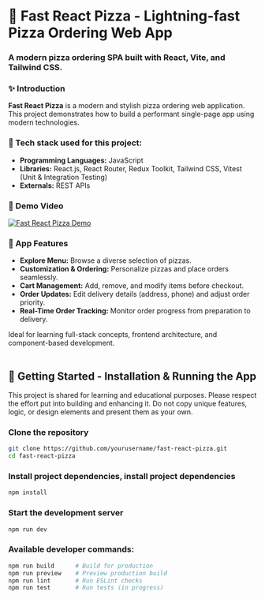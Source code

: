 
# 🍕 Fast React Pizza - Lightning-fast Pizza Ordering Web App

### A modern pizza ordering SPA built with React, Vite, and Tailwind CSS.


### ✨ Introduction

**Fast React Pizza** is a modern and stylish pizza ordering web application. This project demonstrates how to build a performant single-page app using modern technologies.

### 🔨 Tech stack used for this project:
- **Programming Languages:** JavaScript
- **Libraries:** React.js, React Router, Redux Toolkit, Tailwind CSS, Vitest (Unit & Integration Testing)
- **Externals:** REST APIs
  

### 🎥 Demo Video

[![Fast React Pizza Demo](https://img.youtube.com/vi/Jaz6gDjBNuk/0.jpg)](https://youtu.be/Jaz6gDjBNuk)


### 🚀 App Features
- **Explore Menu:** Browse a diverse selection of pizzas.
- **Customization & Ordering:** Personalize pizzas and place orders seamlessly.
- **Cart Management:** Add, remove, and modify items before checkout.
- **Order Updates:** Edit delivery details (address, phone) and adjust order priority.
- **Real-Time Order Tracking:** Monitor order progress from preparation to delivery.

Ideal for learning full-stack concepts, frontend architecture, and component-based development.
<br>
<br>


## 🚀 Getting Started - Installation & Running the App
This project is shared for learning and educational purposes. Please respect the effort put into building and enhancing it. Do not copy unique features, logic, or design elements and present them as your own.
<br>

### Clone the repository
```bash
git clone https://github.com/yourusername/fast-react-pizza.git
cd fast-react-pizza
```

### Install project dependencies, install project dependencies
```bash
npm install
```

### Start the development server
```bash
npm run dev
```

### Available developer commands:
```bash
npm run build      # Build for production
npm run preview    # Preview production build
npm run lint       # Run ESLint checks
npm run test       # Run tests (in progress)
```
<br>


